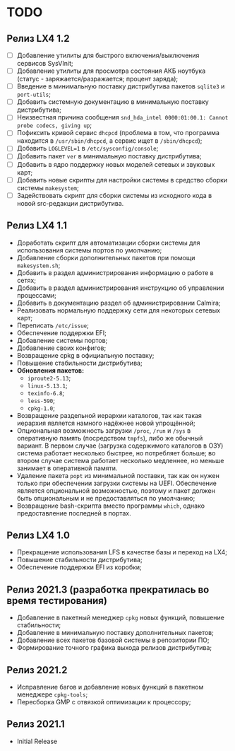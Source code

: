 # TODO

## Релиз LX4 1.2
- [ ] Добавление утилиты для быстрого включения/выключения сервисов SysVInit;
- [ ] Добавление утилиты для просмотра состояния АКБ ноутбука (статус - заряжается/разражается; процент заряда);
- [ ] Введение в минимальную поставку дистрибутива пакетов `sqlite3` и `port-utils`;
- [ ] Добавить системную документацию в минимальную поставку дистрибутива;
- [ ] Неизвестная причина сообщения `snd_hda_intel 0000:01:00.1: Cannot probe codecs, giving up`;
- [ ] Пофиксить кривой сервис `dhcpcd` (проблема в том, что программа находится в `/usr/sbin/dhcpcd`, а сервис ищет в `/sbin/dhcpcd`);
- [ ] Добавить `LOGLEVEL=1` в `/etc/sysconfig/console`;
- [ ] Добавить пакет `ver` в минимальную поставку дистрибутива;
- [ ] Добавить в ядро поддержку новых моделей сетевых и звуковых карт;
- [ ] Добавить новые скрипты для настройки системы в средство сборки системы `makesystem`;
- [ ] Задействовать скрипт для сборки системы из исходного кода в новой src-редакции дистрибутива.

## Релиз LX4 1.1
* Доработать скрипт для автоматизации сборки системы для использования системы портов по умолчанию;
* Добавление сборки дополнительных пакетов при помощи `makesystem.sh`;
* Добавить в раздел администрирования информацию о работе в сетях;
* Добавить в раздел администрирования инструкцию об управлении процессами;
* Добавить в документацию раздел об администрировании Calmira;
* Реализовать нормальную поддержку сети для некоторых сетевых карт;
* Переписать `/etc/issue`;
* Обеспечение поддержки EFI;
* Добавление системы портов;
* Добавление своих конфигов;
* Возвращение cpkg в официальную поставку;
* Повышение стабильности дистрибутива;
* **Обновления пакетов:**
  * `iproute2-5.13`;
  * `linux-5.13.1`;
  * `texinfo-6.8`;
  * `less-590`;
  * `cpkg-1.0`;
* Возвращение раздельной иерархии каталогов, так как такая иерархия является намного надёжнее новой упрощённой;
* Опциональная возможность загрузки `/proc`, `/run` и `/sys` в оперативную память (посредством `tmpfs`), либо же обычный вариант. В первом случае (загрузка содержимого каталогов в ОЗУ) система работает несколько быстрее, но потребляет больше; во втором случае система работает несколько медленнее, но меньше занимает в оперативной памяти.
* Удаление пакета `popt` из минимальной поставки, так как он нужен только при обеспечении загрузки системы на UEFI. Обеспечение является опциональной возможностью, поэтому и пакет должен быть опциональным и не предоставляться по умолчанию;
* Возвращение bash-скрипта вместо программы `which`, однако предоставление последней в портах.

## Релиз LX4 1.0
* Прекращение использования LFS в качестве базы и переход на LX4;
* Повышение стабильности дистрибутива;
* Обеспечение поддержки EFI из коробки;

## Релиз 2021.3 (разработка прекратилась во время тестирования)
* Добавление в пакетный менеджер `cpkg` новых функций, повышение стабильности;
* Добавление в минимальную поставку дополнительных пакетов;
* Добавление всех пакетов базовой системы в репозитории ПО;
* Формирование точного графика выхода релизов дистрибутива;

## Релиз 2021.2
* Исправление багов и добавление новых функций в пакетном менеджере `cpkg-tools`;
* Пересборка GMP с отвязкой оптимизации к процессору;

## Релиз 2021.1
* Initial Release
